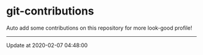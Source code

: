# git-contributions

Auto add some contributions on this repository for more look-good profile!

---

Update at 2020-02-07 04:48:00
